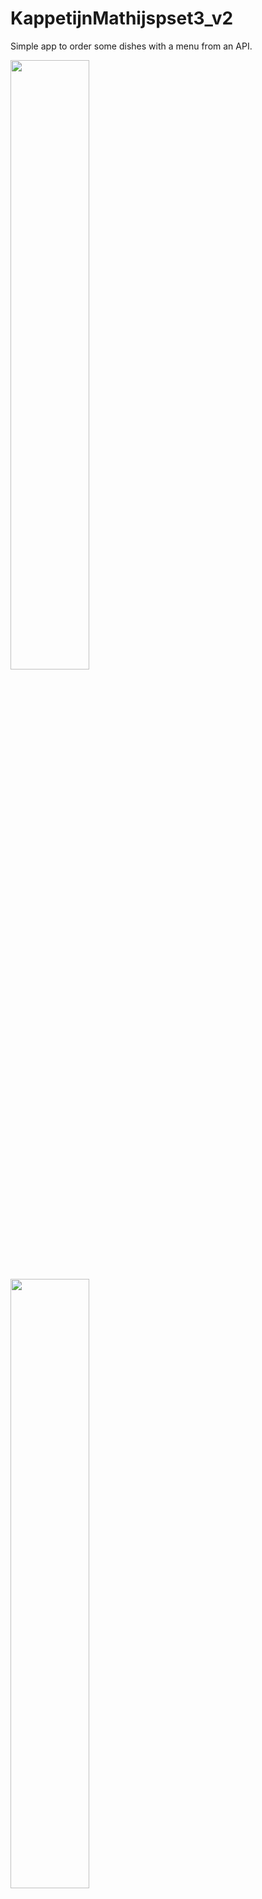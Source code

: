 # KappetijnMathijspset3_v2
Simple app to order some dishes with a menu from an API.


<img src="https://raw.githubusercontent.com/hellvox/KappetijnMathijspset3_v2/master/doc/Screenshot_1510829017.png" width="50%">
<img src="https://raw.githubusercontent.com/hellvox/KappetijnMathijspset3_v2/master/doc/Screenshot_1510829021.png" width="50%">
<img src="https://raw.githubusercontent.com/hellvox/KappetijnMathijspset3_v2/master/doc/Screenshot_1510223598.png" width="50%">
<img src="https://raw.githubusercontent.com/hellvox/KappetijnMathijspset3_v2/master/doc/Screenshot_1510830424.png" width="50%">
<img src="https://raw.githubusercontent.com/hellvox/KappetijnMathijspset3_v2/master/doc/Screenshot_1510829037.png" width="50%">
